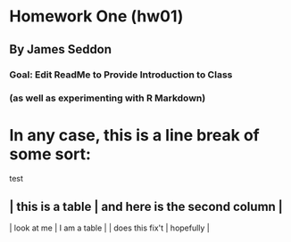 # Homework One (hw01)  
## By James Seddon  

### Goal: Edit ReadMe to Provide Introduction to Class
### (as well as experimenting with R Markdown)  

# In any case, this is a line break of some sort:

test  


| this is a table | and here is the second column |
-----------------------------------------------
| look at me      | I am a table |
| does this fix't | hopefully |